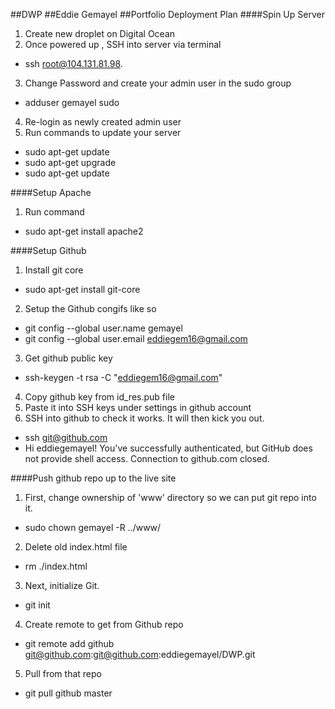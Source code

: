 ##DWP
##Eddie Gemayel
##Portfolio Deployment Plan
####Spin Up Server
1. Create new droplet on Digital Ocean
2. Once powered up , SSH into server via terminal
  * ssh root@104.131.81.98.
3. Change Password and create your admin user in the sudo group
  * adduser gemayel sudo 
4. Re-login as newly created admin user
5. Run commands to update your server
  * sudo apt-get update
  * sudo apt-get upgrade
  * sudo apt-get update

####Setup Apache
1. Run command
  * sudo apt-get install apache2

####Setup Github
1. Install git core
  * sudo apt-get install git-core
2. Setup the Github congifs like so
  * git config --global user.name gemayel
  * git config --global user.email eddiegem16@gmail.com
3. Get github public key
  * ssh-keygen -t rsa -C "eddiegem16@gmail.com"
4. Copy github key from id_res.pub file
5. Paste it into SSH keys under settings in github account
6. SSH into github to check it works. It will then kick you out.
  * ssh git@github.com
  * Hi eddiegemayel! You've successfully authenticated, but GitHub does not provide shell access. Connection to github.com closed.

####Push github repo up to the live site
1. First, change ownership of 'www' directory so we can put git repo into it.
  * sudo chown gemayel -R ../www/
2. Delete old index.html file
  * rm ./index.html
3. Next, initialize Git.
  * git init
4. Create remote to get from Github repo
  * git remote add github git@github.com:git@github.com:eddiegemayel/DWP.git
5. Pull from that repo
  * git pull github master